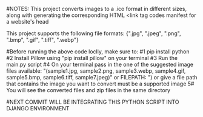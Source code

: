 #NOTES:
This project converts images to a .ico format in different sizes, along with generating the corresponding HTML <link tag codes manifest for a website's head

This project supports the following file formats: 
{".jpg", ".jpeg", ".png", ".bmp", ".gif", ".tiff", ".webp"}

#Before running the above code loclly, make sure to:
#1 pip install python
#2 Install Pillow using "pip install pillow" on your terminal
#3 Run the main.py script
#4 On your terminal pass in the one of the suggested image files available: "(sample1.jpg, sample2.png, sample3.webp, sample4.gif, sample5.bmp, sample6.tiff, sample7.jpeg)" or FILEPATH: ") or give a file path that contains the image you want to convert must be a supported image
5# You will see the converted files and zip files in the same directory

#NEXT COMMIT WILL BE INTEGRATING THIS PYTHON SCRIPT INTO DJANGO ENVIRONMENT

